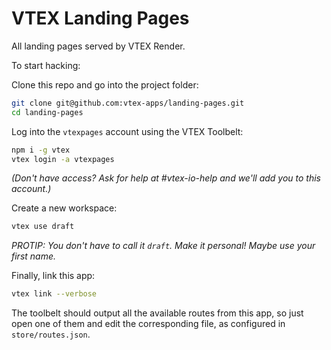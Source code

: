 # VTEX Landing Pages

All landing pages served by VTEX Render.

To start hacking:

Clone this repo and go into the project folder:

```bash
git clone git@github.com:vtex-apps/landing-pages.git
cd landing-pages
```

Log into the `vtexpages` account using the VTEX Toolbelt:

```bash
npm i -g vtex
vtex login -a vtexpages
```

_(Don't have access? Ask for help at #vtex-io-help and we'll add you to this account.)_

Create a new workspace:

```bash
vtex use draft
```

_PROTIP: You don't have to call it `draft`. Make it personal! Maybe use your first name._

Finally, link this app:

```bash
vtex link --verbose
```

The toolbelt should output all the available routes from this app, so just open one of them and edit the corresponding file, as configured in `store/routes.json`.
